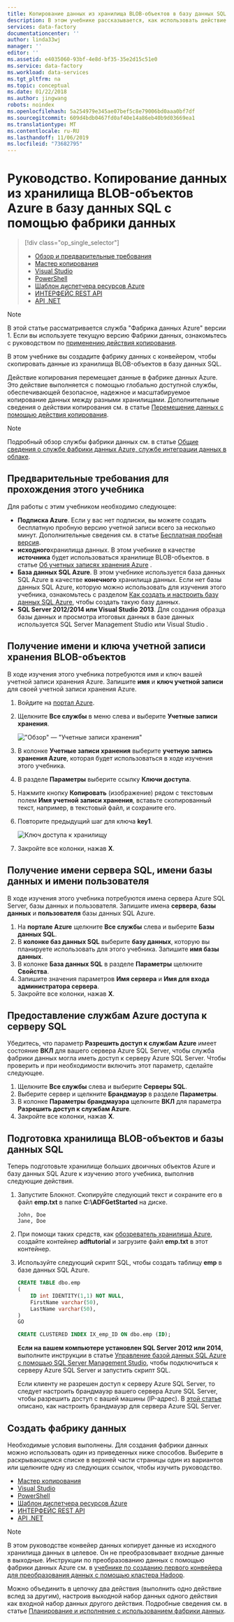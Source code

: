 ```yaml
---
title: Копирование данных из хранилища BLOB-объектов в базу данных SQL Azure
description: В этом учебнике рассказывается, как использовать действие копирования в конвейере фабрики данных Azure для копирования данных из хранилища BLOB-объектов в базу данных SQL.
services: data-factory
documentationcenter: ''
author: linda33wj
manager: ''
editor: ''
ms.assetid: e4035060-93bf-4e8d-bf35-35e2d15c51e0
ms.service: data-factory
ms.workload: data-services
ms.tgt_pltfrm: na
ms.topic: conceptual
ms.date: 01/22/2018
ms.author: jingwang
robots: noindex
ms.openlocfilehash: 5a254979e345ae07bef5c8e79006bd0aaa0bf7df
ms.sourcegitcommit: 609d4bdb0467fd0af40e14a86eb40b9d03669ea1
ms.translationtype: MT
ms.contentlocale: ru-RU
ms.lasthandoff: 11/06/2019
ms.locfileid: "73682795"
---
```

# <a name="tutorial-copy-data-from-blob-storage-to-sql-database-using-data-factory"></a>Руководство. Копирование данных из хранилища BLOB-объектов Azure в базу данных SQL с помощью фабрики данных
> [!div class="op_single_selector"]
> * [Обзор и предварительные требования](data-factory-copy-data-from-azure-blob-storage-to-sql-database.md)
> * [Мастер копирования](data-factory-copy-data-wizard-tutorial.md)
> * [Visual Studio](data-factory-copy-activity-tutorial-using-visual-studio.md)
> * [PowerShell](data-factory-copy-activity-tutorial-using-powershell.md)
> * [Шаблон диспетчера ресурсов Azure](data-factory-copy-activity-tutorial-using-azure-resource-manager-template.md)
> * [ИНТЕРФЕЙС REST API](data-factory-copy-activity-tutorial-using-rest-api.md)
> * [API .NET](data-factory-copy-activity-tutorial-using-dotnet-api.md)

> [!NOTE]
> В этой статье рассматривается служба "Фабрика данных Azure" версии 1. Если вы используете текущую версию Фабрики данных, ознакомьтесь с руководством по [применению действия копирования](../quickstart-create-data-factory-dot-net.md). 

В этом учебнике вы создадите фабрику данных с конвейером, чтобы скопировать данные из хранилища BLOB-объектов в базу данных SQL.

Действие копирования перемещает данные в фабрике данных Azure. Это действие выполняется с помощью глобально доступной службы, обеспечивающей безопасное, надежное и масштабируемое копирование данных между разными хранилищами. Дополнительные сведения о действии копирования см. в статье [Перемещение данных с помощью действия копирования](data-factory-data-movement-activities.md).  

> [!NOTE]
> Подробный обзор службы фабрики данных см. в статье [Общие сведения о службе фабрики данных Azure, службе интеграции данных в облаке](data-factory-introduction.md).
>
>

## <a name="prerequisites-for-the-tutorial"></a>Предварительные требования для прохождения этого учебника
Для работы с этим учебником необходимо следующее:

* **Подписка Azure**.  Если у вас нет подписки, вы можете создать бесплатную пробную версию учетной записи всего за несколько минут. Дополнительные сведения см. в статье [Бесплатная пробная версия](https://azure.microsoft.com/pricing/free-trial/).
* **исходного**хранилища данных. В этом учебнике в качестве **источника** будет использоваться хранилище BLOB-объектов. в статье [Об учетных записях хранения Azure](../../storage/common/storage-quickstart-create-account.md) .
* **База данных SQL Azure**. В этом учебнике используется база данных SQL Azure в качестве **конечного** хранилища данных. Если нет базы данных SQL Azure, которую можно использовать для изучения этого учебника, ознакомьтесь с разделом [Как создать и настроить базу данных SQL Azure](../../sql-database/sql-database-get-started.md), чтобы создать такую базу данных.
* **SQL Server 2012/2014 или Visual Studio 2013**. Для создания образца базы данных и просмотра итоговых данных в базе данных используется SQL Server Management Studio или Visual Studio .  

## <a name="collect-blob-storage-account-name-and-key"></a>Получение имени и ключа учетной записи хранения BLOB-объектов
В ходе изучения этого учебника потребуются имя и ключ вашей учетной записи хранения Azure. Запишите **имя** и **ключ учетной записи** для своей учетной записи хранения Azure.

1. Войдите на [портал Azure](https://portal.azure.com/).
2. Щелкните **Все службы** в меню слева и выберите **Учетные записи хранения**.

    !["Обзор" — "Учетные записи хранения"](media/data-factory-copy-data-from-azure-blob-storage-to-sql-database/browse-storage-accounts.png)
3. В колонке **Учетные записи хранения** выберите **учетную запись хранения Azure**, которая будет использоваться в ходе изучения этого учебника.
4. В разделе **Параметры** выберите ссылку **Ключи доступа**.
5. Нажмите кнопку **Копировать** (изображение) рядом с текстовым полем **Имя учетной записи хранения**, вставьте скопированный текст, например, в текстовый файл, и сохраните его.
6. Повторите предыдущий шаг для ключа **key1**.

    ![Ключ доступа к хранилищу](media/data-factory-copy-data-from-azure-blob-storage-to-sql-database/storage-access-key.png)
7. Закройте все колонки, нажав **X**.

## <a name="collect-sql-server-database-user-names"></a>Получение имени сервера SQL, имени базы данных и имени пользователя
В ходе изучения этого учебника потребуются имена сервера Azure SQL Server, базы данных и пользователя. Запишите имена **сервера**, **базы данных** и **пользователя** базы данных SQL Azure.

1. На **портале Azure** щелкните **Все службы** слева и выберите **Базы данных SQL**.
2. В **колонке баз данных SQL** выберите **базу данных**, которую вы планируете использовать для этого учебника. Запишите **имя базы данных**.  
3. В колонке **База данных SQL** в разделе **Параметры** щелкните **Свойства**.
4. Запишите значения параметров **Имя сервера** и **Имя для входа администратора сервера**.
5. Закройте все колонки, нажав **X**.

## <a name="allow-azure-services-to-access-sql-server"></a>Предоставление службам Azure доступа к серверу SQL
Убедитесь, что параметр **Разрешить доступ к службам Azure** имеет состояние **ВКЛ** для вашего сервера Azure SQL Server, чтобы служба фабрики данных могла иметь доступ к серверу Azure SQL Server. Чтобы проверить и при необходимости включить этот параметр, сделайте следующее.

1. Щелкните **Все службы** слева и выберите **Серверы SQL**.
2. Выберите сервер и щелкните **Брандмауэр** в разделе **Параметры**.
3. В колонке **Параметры брандмауэра** щелкните **ВКЛ** для параметра **Разрешить доступ к службам Azure**.
4. Закройте все колонки, нажав **X**.

## <a name="prepare-blob-storage-and-sql-database"></a>Подготовка хранилища BLOB-объектов и базы данных SQL
Теперь подготовьте хранилище больших двоичных объектов Azure и базу данных SQL Azure к изучению этого учебника, выполнив следующие действия.  

1. Запустите Блокнот. Скопируйте следующий текст и сохраните его в файл **emp.txt** в папке **C:\ADFGetStarted** на диске.

    ```
    John, Doe
    Jane, Doe
    ```
2. При помощи таких средств, как [обозреватель хранилища Azure](https://storageexplorer.com/), создайте контейнер **adftutorial** и загрузите файл **emp.txt** в этот контейнер.

3. Используйте следующий скрипт SQL, чтобы создать таблицу **emp** в базе данных SQL Azure.  

    ```SQL
    CREATE TABLE dbo.emp
    (
        ID int IDENTITY(1,1) NOT NULL,
        FirstName varchar(50),
        LastName varchar(50),
    )
    GO

    CREATE CLUSTERED INDEX IX_emp_ID ON dbo.emp (ID);
    ```

    **Если на вашем компьютере установлен SQL Server 2012 или 2014**, выполните инструкции в статье [Управление базой данных SQL Azure с помощью SQL Server Management Studio](../../sql-database/sql-database-manage-azure-ssms.md), чтобы подключиться к серверу Azure SQL Server и запустить скрипт SQL. 

    Если клиенту не разрешен доступ к серверу Azure SQL Server, то следует настроить брандмауэр вашего сервера Azure SQL Server, чтобы разрешить доступ с вашей машины (IP-адрес). В [этой статье](../../sql-database/sql-database-configure-firewall-settings.md) описано, как настроить брандмауэр для сервера Azure SQL Server.

## <a name="create-a-data-factory"></a>Создать фабрику данных
Необходимые условия выполнены. Для создания фабрики данных можно использовать один из приведенных ниже способов. Выберите в раскрывающемся списке в верхней части страницы один из вариантов или щелкните одну из следующих ссылок, чтобы изучить руководство.     

* [Мастер копирования](data-factory-copy-data-wizard-tutorial.md)
* [Visual Studio](data-factory-copy-activity-tutorial-using-visual-studio.md)
* [PowerShell](data-factory-copy-activity-tutorial-using-powershell.md)
* [Шаблон диспетчера ресурсов Azure](data-factory-copy-activity-tutorial-using-azure-resource-manager-template.md)
* [ИНТЕРФЕЙС REST API](data-factory-copy-activity-tutorial-using-rest-api.md)
* [API .NET](data-factory-copy-activity-tutorial-using-dotnet-api.md)

> [!NOTE]
> В этом руководстве конвейер данных копирует данные из исходного хранилища данных в целевое. Он не преобразовывает входные данные в выходные. Инструкции по преобразованию данных с помощью фабрики данных Azure см. в [учебнике по созданию первого конвейера для преобразования данных с помощью кластера Hadoop](data-factory-build-your-first-pipeline.md).
> 
> Можно объединить в цепочку два действия (выполнить одно действие вслед за другим), настроив выходной набор данных одного действия как входной набор данных другого действия. Подробные сведения см. в статье [Планирование и исполнение с использованием фабрики данных](data-factory-scheduling-and-execution.md). 
